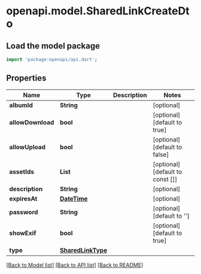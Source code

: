 # openapi.model.SharedLinkCreateDto

## Load the model package
```dart
import 'package:openapi/api.dart';
```

## Properties
Name | Type | Description | Notes
------------ | ------------- | ------------- | -------------
**albumId** | **String** |  | [optional] 
**allowDownload** | **bool** |  | [optional] [default to true]
**allowUpload** | **bool** |  | [optional] [default to false]
**assetIds** | **List<String>** |  | [optional] [default to const []]
**description** | **String** |  | [optional] 
**expiresAt** | [**DateTime**](DateTime.md) |  | [optional] 
**password** | **String** |  | [optional] [default to '']
**showExif** | **bool** |  | [optional] [default to true]
**type** | [**SharedLinkType**](SharedLinkType.md) |  | 

[[Back to Model list]](../README.md#documentation-for-models) [[Back to API list]](../README.md#documentation-for-api-endpoints) [[Back to README]](../README.md)


